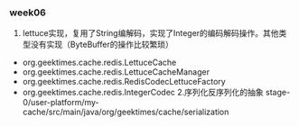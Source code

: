 ### week06
1. lettuce实现，复用了String编解码，实现了Integer的编码解码操作。其他类型没有实现（ByteBuffer的操作比较繁琐）
- org.geektimes.cache.redis.LettuceCache
- org.geektimes.cache.redis.LettuceCacheManager
- org.geektimes.cache.redis.RedisCodecLettuceFactory
- org.geektimes.cache.redis.IntegerCodec
2.序列化反序列化的抽象
stage-0/user-platform/my-cache/src/main/java/org/geektimes/cache/serialization
